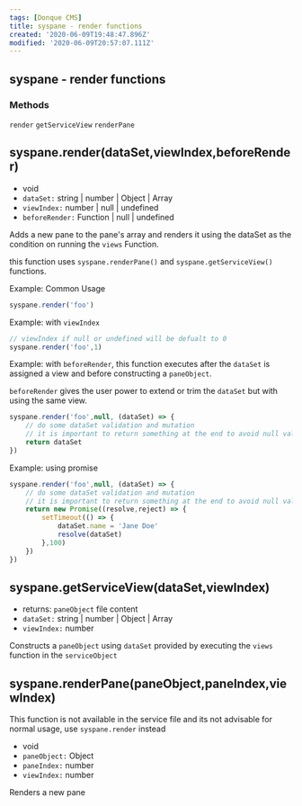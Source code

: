 ```yaml
---
tags: [Donque CMS]
title: syspane - render functions
created: '2020-06-09T19:48:47.896Z'
modified: '2020-06-09T20:57:07.111Z'
---
```


## syspane - render functions

### Methods
`render` `getServiceView` `renderPane`

## syspane.render(dataSet,viewIndex,beforeRender)
- void
- `dataSet:` string | number | Object | Array
- `viewIndex:` number | null | undefined
- `beforeRender:` Function | null | undefined

Adds a new pane to the pane's array and renders it using
the dataSet as the condition on running the `views` Function.

this function uses `syspane.renderPane()` and `syspane.getServiceView()` functions. 

Example: Common Usage
```js
syspane.render('foo')
```

Example: with `viewIndex`
```js
// viewIndex if null or undefined will be defualt to 0
syspane.render('foo',1)
```

Example: with `beforeRender`, this function executes after the `dataSet` is assigned a view and before constructing a `paneObject`.

`beforeRender` gives the user power to extend or trim the `dataSet` but with using the same view.
```js
syspane.render('foo',null, (dataSet) => {
	// do some dataSet validation and mutation
    // it is important to return something at the end to avoid null values on paneData
    return dataSet
})
```
Example: using promise
```js
syspane.render('foo',null, (dataSet) => {
	// do some dataSet validation and mutation
    // it is important to return something at the end to avoid null values on paneData
    return new Promise((resolve,reject) => {
    	setTimeout(() => {
            dataSet.name = 'Jane Doe'
        	resolve(dataSet)
        },100)
    })
})
```


## syspane.getServiceView(dataSet,viewIndex)
- returns: `paneObject` file content
- `dataSet:` string | number | Object | Array
- `viewIndex:` number

Constructs a `paneObject` using `dataSet` provided by executing the `views` function in the `serviceObject`

## syspane.renderPane(paneObject,paneIndex,viewIndex)

This function is not available in the service file and its not advisable for normal usage, use `syspane.render` instead

- void
- `paneObject:` Object
- `paneIndex:` number
- `viewIndex:` number

Renders a new pane
